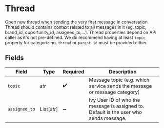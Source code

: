 # Thread

Open new thread when sending the very first message in conversation. Thread should contains context related to all messages in it (eg. topic, brand_id, opportunity_id, assigned_to,...).            Thread properties depend on API caller as it's not pre-defined. We do recommend having at least `topic` property for categorizing.            `thread` or `parent_id` must be provided either.



## Fields

| Field                                                                                 | Type                                                                                  | Required                                                                              | Description                                                                           |
| ------------------------------------------------------------------------------------- | ------------------------------------------------------------------------------------- | ------------------------------------------------------------------------------------- | ------------------------------------------------------------------------------------- |
| `topic`                                                                               | *str*                                                                                 | :heavy_check_mark:                                                                    | Message topic (e.g. which service sends the message or message category)              |
| `assigned_to`                                                                         | List[*str*]                                                                           | :heavy_minus_sign:                                                                    | Ivy User ID of who the message is assigned to. Default is the user who sends message. |